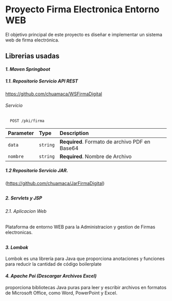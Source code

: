 
# Proyecto Firma Electronica Entorno WEB

El objetivo principal de este proyecto es diseñar e implementar un sistema web de firma electrónica.


## Librerias usadas

#### *1. Maven Springboot*
##### 1.1. Repositorio Servicio API REST
  https://github.com/chuamaca/WSFirmaDigital

###### Servicio
```http
  POST /pki/firma
```

| Parameter | Type     | Description                |
| :-------- | :------- | :------------------------- |
| `data` | `string` | **Required**. Formato de archivo PDF en Base64 |
| `nombre` | `string` | **Required**. Nombre de Archivo |

##### 1.2 Repositorio Servicio JAR.
  (https://github.com/chuamaca/JarFirmaDigital)

##

##### *2. Servlets y JSP*
###### 2.1. Aplicacion Web
  Plataforma de entorno WEB para la Administracion y gestion de Firmas electronicas.

##

#### *3. Lombok*
  Lombok es una librería para Java que proporciona anotaciones y funciones para reducir la cantidad de código boilerplate

#### *4. Apache Poi (Descargar Archivos Excel)*
  proporciona bibliotecas Java puras para leer y escribir archivos en formatos de Microsoft Office, como Word, PowerPoint y Excel.



